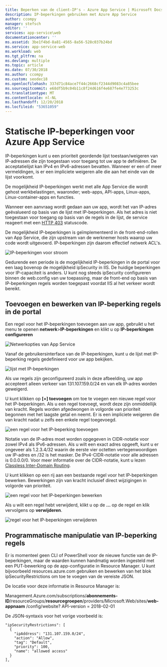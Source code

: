 ```yaml
---
title: Beperken van de client-IP's - Azure App Service | Microsoft Docs
description: IP-beperkingen gebruiken met Azure App Service
author: ccompy
manager: stefsch
editor: ''
services: app-service\web
documentationcenter: ''
ms.assetid: 3be1f4bd-8a81-4565-8a56-528c037b24bd
ms.service: app-service-web
ms.workload: web
ms.tgt_pltfrm: na
ms.devlang: multiple
ms.topic: article
ms.date: 07/30/2018
ms.author: ccompy
ms.custom: seodec18
ms.openlocfilehash: 337d71c84ace7f44c2668cf2344d9083c4a85bee
ms.sourcegitcommit: e68df5b9c04b11c8f24d616f4e687fe4e773253c
ms.translationtype: MT
ms.contentlocale: nl-NL
ms.lasthandoff: 12/20/2018
ms.locfileid: "53651059"
---
```

# <a name="azure-app-service-static-ip-restrictions"></a>Statische IP-beperkingen voor Azure App Service #

IP-beperkingen kunt u een prioriteit geordende lijst toestaan/weigeren van IP-adressen die zijn toegestaan voor toegang tot uw app te definiëren. De acceptatielijst kan IPv4 en IPv6-adressen bevatten. Wanneer er een of meer vermeldingen, is er een impliciete weigeren alle die aan het einde van de lijst voorkomt. 

De mogelijkheid IP-beperkingen werkt met alle App Service die wordt gehost werkbelastingen, waaronder; web-apps, API-apps, Linux-apps, Linux-container-apps en functies. 

Wanneer een aanvraag wordt gedaan aan uw app, wordt het van IP-adres geëvalueerd op basis van de lijst met IP-beperkingen. Als het adres is niet toegestaan voor toegang op basis van de regels in de lijst, de service reageert met een [HTTP 403](https://en.wikipedia.org/wiki/HTTP_403) statuscode.

De mogelijkheid IP-beperkingen is geïmplementeerd in de front-end-rollen van App Service, die zijn upstream van de werknemer hosts waarop uw code wordt uitgevoerd. IP-beperkingen zijn daarom effectief netwerk ACL's.  

![IP-beperkingen voor stroom](media/app-service-ip-restrictions/ip-restrictions-flow.png)

Gedurende een periode is de mogelijkheid IP-beperkingen in de portal voor een laag bovenop de mogelijkheid ipSecurity in IIS. De huidige beperkingen voor IP-capaciteit is anders. U kunt nog steeds ipSecurity configureren binnen de web.config van uw toepassing, maar de front-end op basis van IP-beperkingen regels worden toegepast voordat IIS al het verkeer wordt bereikt.

## <a name="adding-and-editing-ip-restriction-rules-in-the-portal"></a>Toevoegen en bewerken van IP-beperking regels in de portal ##

Een regel voor het IP-beperkingen toevoegen aan uw app, gebruikt u het menu te openen **netwerk**>**IP-beperkingen** en klikt u op **IP-beperkingen configureren**

![Netwerkopties van App Service](media/app-service-ip-restrictions/ip-restrictions.png)  

Vanaf de gebruikersinterface van de IP-beperkingen, kunt u de lijst met IP-beperking regels gedefinieerd voor uw app bekijken.

![lijst met IP-beperkingen](media/app-service-ip-restrictions/ip-restrictions-browse.png)

Als uw regels zijn geconfigureerd zoals in deze afbeelding, uw app accepteert alleen verkeer van 131.107.159.0/24 en van elk IP-adres worden geweigerd.

U kunt klikken op **[+] toevoegen** om toe te voegen een nieuwe regel voor het IP-beperkingen. Als u een regel toevoegt, wordt deze zijn onmiddellijk van kracht. Regels worden afgedwongen in volgorde van prioriteit begonnen met het laagste getal en neemt. Er is een impliciete weigeren die van kracht nadat u zelfs een enkele regel toegevoegd. 

![een regel voor het IP-beperking toevoegen](media/app-service-ip-restrictions/ip-restrictions-add.png)

Notatie van de IP-adres moet worden opgegeven in CIDR-notatie voor zowel IPv4 als IPv6-adressen. Als u wilt een exact adres opgeeft, kunt u er ongeveer als 1.2.3.4/32 waarin de eerste vier octetten vertegenwoordigen uw IP-adres en /32 is het masker. De IPv4-CIDR-notatie voor alle adressen is 0.0.0.0/0. Voor meer informatie over de CIDR-notatie, kunt u lezen [Classless Inter-Domain Routing](https://en.wikipedia.org/wiki/Classless_Inter-Domain_Routing).  

U kunt klikken op een rij aan een bestaande regel voor het IP-beperkingen bewerken. Bewerkingen zijn van kracht inclusief direct wijzigingen in volgorde van prioriteit.

![een regel voor het IP-beperkingen bewerken](media/app-service-ip-restrictions/ip-restrictions-edit.png)

Als u wilt een regel hebt verwijderd, klikt u op de **...**  op de regel en klik vervolgens op **verwijderen**. 

![regel voor het IP-beperkingen verwijderen](media/app-service-ip-restrictions/ip-restrictions-delete.png)

## <a name="programmatic-manipulation-of-ip-restriction-rules"></a>Programmatische manipulatie van IP-beperking regels ##

Er is momenteel geen CLI of PowerShell voor de nieuwe functie van de IP-beperkingen, maar de waarden kunnen handmatig worden ingesteld met een PUT-bewerking op de app-configuratie in Resource Manager. U kunt bijvoorbeeld resources.azure.com gebruiken en bewerken van het blok ipSecurityRestrictions om toe te voegen van de vereiste JSON. 

De locatie voor deze informatie in Resource Manager is:

Management.Azure.com/subscriptions/**abonnements-ID**/resourceGroups/**resourcegroepen**/providers/Microsoft.Web/sites/**web-appnaam**  /config/website? API-version = 2018-02-01

De JSON-syntaxis voor het vorige voorbeeld is:

    "ipSecurityRestrictions": [
      {
        "ipAddress": "131.107.159.0/24",
        "action": "Allow",
        "tag": "Default",
        "priority": 100,
        "name": "allowed access"
      }
    ],
